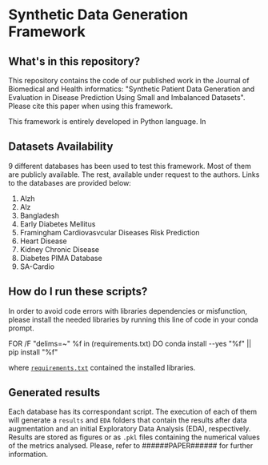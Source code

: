 # Synthetic Data Generation Framework

## What's in this repository?

This repository contains the code of our published work in the Journal of Biomedical and Health informatics: "Synthetic Patient Data Generation and 
Evaluation in Disease Prediction Using Small and Imbalanced Datasets". Please cite this paper when using this framework. 

This framework is entirely developed in Python language. In 

## Datasets Availability 

9 different databases has been used to test this framework. Most of them are publicly available. The rest, available under request to the authors. Links to the databases are provided below: 
1) Alzh
2) Alz
3) Bangladesh 
4) Early Diabetes Mellitus 
5) Framingham Cardiovasvcular Diseases Risk Prediction
6) Heart Disease
7) Kidney Chronic Disease
8) Diabetes PIMA Database
9) SA-Cardio

## How do I run these scripts?

In order to avoid code errors with libraries dependencies or misfunction, please install the needed libraries by running this line of code
in your conda prompt. 

  FOR /F "delims=~" %f in (requirements.txt) DO conda install --yes "%f" || pip install "%f"
 
 where [`requirements.txt`](requirements.txt) contained the installed libraries. 


## Generated results

Each database has its correspondant script. The execution of each of them will generate a `results` and  `EDA` folders that contain the results after data augmentation and an initial Exploratory Data Analysis (EDA), respectively. Results are stored as figures or as `.pkl` files containing the numerical values of the metrics analysed. Please, refer to ######PAPER###### for further information. 


